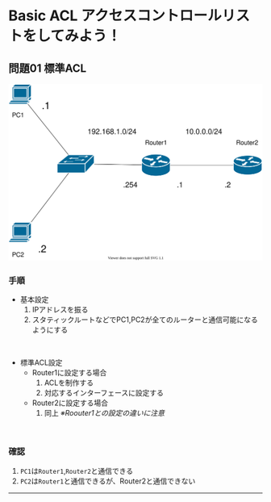 # Basic ACL  アクセスコントロールリストをしてみよう！

## 問題01 標準ACL
![](fig/first.drawio.svg)

### 手順

* 基本設定
    1. IPアドレスを振る
    2. スタティックルートなどでPC1,PC2が全てのルーターと通信可能になるようにする

<br />

* 標準ACL設定
    * Router1に設定する場合
        1. ACLを制作する
        2. 対応するインターフェースに設定する
    * Router2に設定する場合
        1. 同上 *※Roouter1との設定の違いに注意*

<br />

### 確認
1. `PC1`は`Router1`,`Router2`と通信できる
2. `PC2`は`Router1`と通信できるが、Router2と通信できない

----

